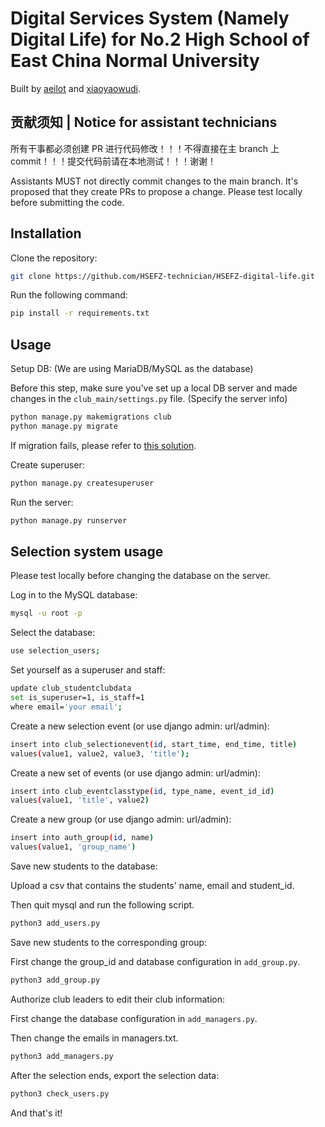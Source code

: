 # Digital Services System (Namely Digital Life) for No.2 High School of East China Normal University

Built by [aeilot](https://aeilot.top) and [xiaoyaowudi](https://www.xiaoyaowudi.com).

## 贡献须知 | Notice for assistant technicians

所有干事都必须创建 PR 进行代码修改！！！不得直接在主 branch 上 commit！！！提交代码前请在本地测试！！！谢谢！

Assistants MUST not directly commit changes to the main branch. It's proposed that they create PRs to propose a change. Please test locally before submitting the code. 

## Installation

Clone the repository:

```bash
git clone https://github.com/HSEFZ-technician/HSEFZ-digital-life.git
```

Run the following command:

```bash
pip install -r requirements.txt
```

## Usage

Setup DB: (We are using MariaDB/MySQL as the database)

Before this step, make sure you've set up a local DB server and made changes in the `club_main/settings.py` file. (Specify the server info)

```bash
python manage.py makemigrations club
python manage.py migrate
```
If migration fails, please refer to [this solution](https://stackoverflow.com/questions/27583744/django-table-doesnt-exist). 

Create superuser:

```bash
python manage.py createsuperuser
```

Run the server:

```bash
python manage.py runserver
```

## Selection system usage

Please test locally before changing the database on the server. 

Log in to the MySQL database:
```bash
mysql -u root -p
```

Select the database:
```bash
use selection_users;
```

Set yourself as a superuser and staff:
```bash
update club_studentclubdata
set is_superuser=1, is_staff=1
where email='your email';
```

Create a new selection event (or use django admin: url/admin):
```bash
insert into club_selectionevent(id, start_time, end_time, title)
values(value1, value2, value3, 'title');
```

Create a new set of events (or use django admin: url/admin): 
```bash
insert into club_eventclasstype(id, type_name, event_id_id)
values(value1, 'title', value2)
```

Create a new group (or use django admin: url/admin):
```bash
insert into auth_group(id, name)
values(value1, 'group_name')
```

Save new students to the database:

Upload a csv that contains the students' name, email and student_id.

Then quit mysql and run the following script.
```bash
python3 add_users.py
```

Save new students to the corresponding group:

First change the group_id and database configuration in `add_group.py`.
```bash
python3 add_group.py
```

Authorize club leaders to edit their club information:

First change the database configuration in `add_managers.py`.

Then change the emails in managers.txt.
```bash
python3 add_managers.py
```

After the selection ends, export the selection data:
```bash
python3 check_users.py
```

And that's it!